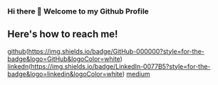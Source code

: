 ### Hi there 👋 Welcome to my Github Profile

## Here's how to reach me!
[github](https://github.com/zedyjy)(https://img.shields.io/badge/GitHub-000000?style=for-the-badge&logo=GitHub&logoColor=white)
[linkedn](https://www.linkedin.com/in/zeynep-dellal-961764201/)(https://img.shields.io/badge/LinkedIn-0077B5?style=for-the-badge&logo=linkedin&logoColor=white)
[medium](https://img.shields.io/badge/Medium-12100E?style=for-the-badge&logo=medium&logoColor=white)
<!--
##🌱 My Github Stats
[![Zey's GitHub stats](https://github-readme-stats.vercel.app/api?username=zedyjy)](https://github.com/zedyjy/github-readme-stats)
[![Zey's GitHub stats](https://github-readme-stats.vercel.app/api/top-langs/?username=zedyjy)]


Here are some ideas to get you started:

- 🔭 I’m currently working on ...
- 🌱 I’m currently learning ...
- 👯 I’m looking to collaborate on ...
- 🤔 I’m looking for help with ...
- 💬 Ask me about ...
- 📫 How to reach me: ...
- 😄 Pronouns: ...
- ⚡ Fun fact: ...--!>
